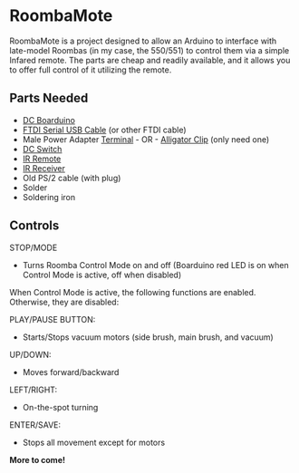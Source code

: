 RoombaMote
==========
RoombaMote is a project designed to allow an Arduino to interface with late-model Roombas (in my case, the 550/551) to control them via a simple Infared remote. The parts are cheap and readily available, and it allows you to offer full control of it utilizing the remote.

Parts Needed
------------
- [DC Boarduino]
- [FTDI Serial USB Cable] (or other FTDI cable)
- Male Power Adapter [Terminal] - OR - [Alligator Clip] (only need one)
- [DC Switch]
- [IR Remote]
- [IR Receiver]
- Old PS/2 cable (with plug)
- Solder
- Soldering iron

Controls
--------
STOP/MODE
- Turns Roomba Control Mode on and off (Boarduino red LED is on when Control Mode is active, off when disabled)

When Control Mode is active, the following functions are enabled. Otherwise, they are disabled:

PLAY/PAUSE BUTTON:
- Starts/Stops vacuum motors (side brush, main brush, and vacuum)

UP/DOWN:
- Moves forward/backward

LEFT/RIGHT:
- On-the-spot turning

ENTER/SAVE:
- Stops all movement except for motors

**More to come!**

[DC Boarduino]:https://www.adafruit.com/products/72
[FTDI Serial USB Cable]:https://www.adafruit.com/products/70
[Terminal]:https://www.adafruit.com/products/369
[Alligator Clip]:https://www.adafruit.com/products/1329
[DC Switch]:https://www.adafruit.com/products/1125
[IR Remote]:https://www.adafruit.com/product/389
[IR Receiver]:https://www.adafruit.com/products/157
